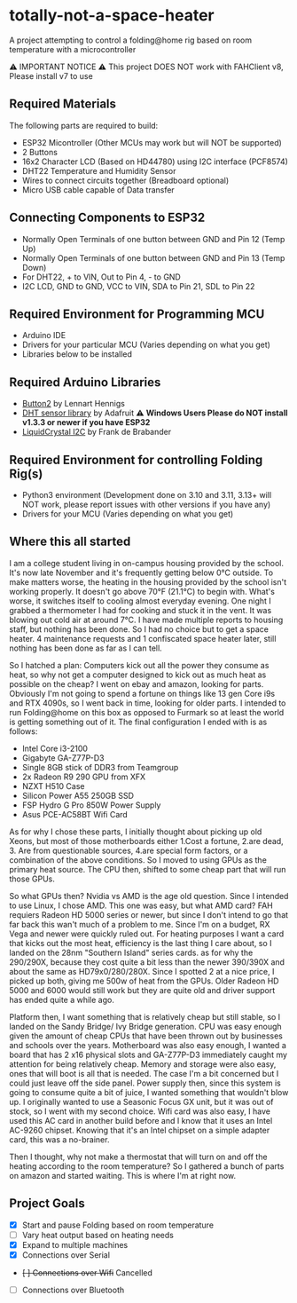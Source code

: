 # totally-not-a-space-heater
A project attempting to control a folding@home rig based on room temperature with a microcontroller

⚠️ IMPORTANT NOTICE ⚠️
This project DOES NOT work with FAHClient v8, Please install v7 to use

## Required Materials
The following parts are required to build:
- ESP32 Micontroller (Other MCUs may work but will NOT be supported)
- 2 Buttons
- 16x2 Character LCD (Based on HD44780) using I2C interface (PCF8574)
- DHT22 Temperature and Humidity Sensor
- Wires to connect circuits together (Breadboard optional)
- Micro USB cable capable of Data transfer

## Connecting Components to ESP32
- Normally Open Terminals of one button between GND and Pin 12 (Temp Up)
- Normally Open Terminals of one button between GND and Pin 13 (Temp Down)
- For DHT22, + to VIN, Out to Pin 4, - to GND
- I2C LCD, GND to GND, VCC to VIN, SDA to Pin 21, SDL to Pin 22

## Required Environment for Programming MCU
- Arduino IDE
- Drivers for your particular MCU (Varies depending on what you get)
- Libraries below to be installed

## Required Arduino Libraries
- [Button2](https://github.com/LennartHennigs/Button2) by Lennart Hennigs
- [DHT sensor library](https://github.com/adafruit/DHT-sensor-library) by Adafruit ⚠️ **Windows Users Please do NOT install v1.3.3 or newer if you have ESP32**
- [LiquidCrystal I2C](https://github.com/johnrickman/LiquidCrystal_I2C) by Frank de Brabander

## Required Environment for controlling Folding Rig(s)
- Python3 environment (Development done on 3.10 and 3.11, 3.13+ will NOT work, please report issues with other versions if you have any)
- Drivers for your MCU (Varies depending on what you get)

## Where this all started
  I am a college student living in on-campus housing provided by the school. It's now late November and it's frequently getting below 0°C outside. To make matters worse, the heating in the housing provided by the school isn't working properly. It doesn't go above 70°F (21.1°C) to begin with. What's worse, it switches itself to cooling almost everyday evening. One night I grabbed a thermometer I had for cooking and stuck it in the vent. It was blowing out cold air at around 7°C. I have made multiple reports to housing staff, but nothing has been done. So I had no choice but to get a space heater. 4 maintenance requests and 1 confiscated space heater later, still nothing has been done as far as I can tell.

So I hatched a plan: Computers kick out all the power they consume as heat, so why not get a computer designed to kick out as much heat as possible on the cheap? I went on ebay and amazon, looking for parts. Obviously I'm not going to spend a fortune on things like 13 gen Core i9s and RTX 4090s, so I went back in time, looking for older parts. I intended to run Folding@home on this box as opposed to Furmark so at least the world is getting something out of it. The final configuration I ended with is as follows:
  - Intel Core i3-2100
  - Gigabyte GA-Z77P-D3
  - Single 8GB stick of DDR3 from Teamgroup
  - 2x Radeon R9 290 GPU from XFX
  - NZXT H510 Case
  - Silicon Power A55 250GB SSD
  - FSP Hydro G Pro 850W Power Supply
  - Asus PCE-AC58BT Wifi Card
 
  As for why I chose these parts, I initially thought about picking up old Xeons, but most of those motherboards either 1.Cost a fortune, 2.are dead, 3. Are from questionable sources, 4.are special form factors, or a combination of the above conditions. So I moved to using GPUs as the primary heat source. The CPU then, shifted to some cheap part that will run those GPUs. 
  
  So what GPUs then? Nvidia vs AMD is the age old question. Since I intended to use Linux, I chose AMD. This one was easy, but what AMD card? FAH requiers Radeon HD 5000 series or newer, but since I don't intend to go that far back this wan't much of a problem to me. Since I'm on a budget, RX Vega and newer were quickly ruled out. For heating purposes I want a card that kicks out the most heat, efficiency is the last thing I care about, so I landed on the 28nm "Southern Island" series cards. as for why the 290/290X, because they cost quite a bit less than the newer 390/390X and about the same as HD79x0/280/280X. Since I spotted 2 at a nice price, I picked up both, giving me 500w of heat from the GPUs. Older Radeon HD 5000 and 6000 would still work but they are quite old and driver support has ended quite a while ago. 
  
  Platform then, I want something that is relatively cheap but still stable, so I landed on the Sandy Bridge/ Ivy Bridge generation. CPU was easy enough given the amount of cheap CPUs that have been thrown out by businesses and schools over the years. Motherboard was also easy enough, I wanted a board that has 2 x16 physical slots and GA-Z77P-D3 immediately caught my attention for being relatively cheap. Memory and storage were also easy, ones that will boot is all that is needed. The case I'm a bit concerned but I could just leave off the side panel. Power supply then, since this system is going to consume quite a bit of juice, I wanted something that wouldn't blow up. I originally wanted to use a Seasonic Focus GX unit, but it was out of stock, so I went with my second choice. Wifi card was also easy, I have used this AC card in another build before and I know that it uses an Intel AC-9260 chipset. Knowing that it's an Intel chipset on a simple adapter card, this was a no-brainer.
  
  Then I thought, why not make a thermostat that will turn on and off the heating according to the room temperature? So I gathered a bunch of parts on amazon and started waiting. This is where I'm at right now.

## Project Goals

  - [x] Start and pause Folding based on room temperature
  - [ ] Vary heat output based on heating needs
  - [x] Expand to multiple machines
  - [x] Connections over Serial
  - ~~[ ] Connections over Wifi~~ Cancelled
  - [ ] Connections over Bluetooth
